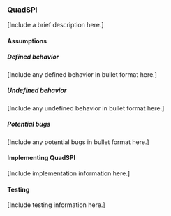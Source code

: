 <h3 id="quadspi-port">QuadSPI</h3>

[Include a brief description here.]

#### Assumptions

##### Defined behavior

[Include any defined behavior in bullet format here.]

##### Undefined behavior

[Include any undefined behavior in bullet format here.]

##### Potential bugs

[Include any potential bugs in bullet format here.]

#### Implementing QuadSPI

[Include implementation information here.]

#### Testing

[Include testing information here.]
